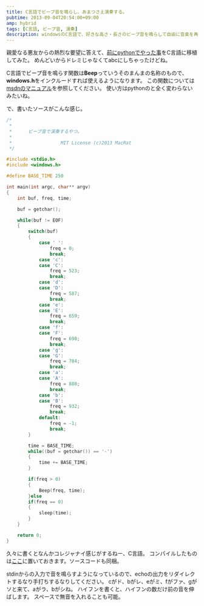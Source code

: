 ```yaml
---
title: C言語でビープ音を鳴らし、あまつさえ演奏する。
pubtime: 2013-09-04T20:54:00+09:00
amp: hybrid
tags: [C言語, ビープ音, 演奏]
description: windowsのC言語で、好きな高さ・長さのビープ音を鳴らして自由に音楽を再生するプログラムを書いてみました。
---
```


親愛なる悪友からの熱烈な要望に答えて、[前にpythonでやった事](/blog/2013/08/python-beep)をC言語に移植してみた。
めんどいからドレミじゃなくてabcにしちゃったけどね。

C言語でビープ音を鳴らす関数は**Beep**っていうそのまんまの名称のもので、**windows.h**をインクルードすれば使えるようになります。
この関数については[msdnのマニュアル](http://msdn.microsoft.com/ja-jp/library/cc428923.aspx)を参照してください。
使い方はpythonのと全く変わらないみたいね。

で、書いたソースがこんな感じ。
``` c
/*
 *
 *		ビープ音で演奏するやつ。
 *
 *					MIT License (c)2013 MacRat
 */

#include <stdio.h>
#include <windows.h>

#define BASE_TIME 250

int main(int argc, char** argv)
{
    int buf, freq, time;

    buf = getchar();

    while(buf != EOF)
    {
        switch(buf)
        {
            case ' ':
                freq = 0;
                break;
            case 'c':
            case 'C':
                freq = 523;
                break;
            case 'd':
            case 'D':
                freq = 587;
                break;
            case 'e':
            case 'E':
                freq = 659;
                break;
            case 'f':
            case 'F':
                freq = 698;
                break;
            case 'g':
            case 'G':
                freq = 784;
                break;
            case 'a':
            case 'A':
                freq = 880;
                break;
            case 'b':
            case 'B':
                freq = 932;
                break;
            default:
                freq = -1;
                break;
        }

        time = BASE_TIME;
        while((buf = getchar()) == '-')
        {
            time += BASE_TIME;
        }

        if(freq > 0)
        {
            Beep(freq, time);
        }else
        if(freq == 0)
        {
            sleep(time);
        }
    }

    return 0;
}
```
久々に書くとなんかコレジャナイ感じがするねー、C言語。
コンパイルしたものは[ここ](/blog/2013/09/BeepC.zip)に置いておきます。ソースコードも同梱。

stdinからの入力で音を鳴らすようになっているので、echoの出力をリダイレクトするなり手打ちするなりしてください。
cがド、bがレ、eがミ、fがファ、gがソと来て、aがラ、bがシね。
ハイフンを書くと、ハイフンの数だけ前の音を伸ばします。
スペースで無音を入れることも可能。
